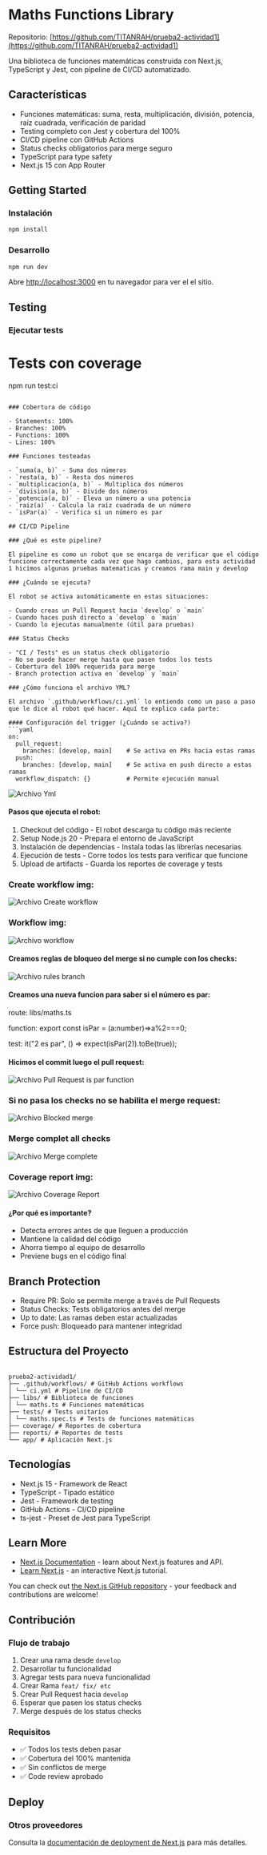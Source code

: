 # Maths Functions Library

Repositorio: [https://github.com/TITANRAH/prueba2-actividad1](https://github.com/TITANRAH/prueba2-actividad1)

Una biblioteca de funciones matemáticas construida con Next.js, TypeScript y Jest, con pipeline de CI/CD automatizado.

## Características

- Funciones matemáticas: suma, resta, multiplicación, división, potencia, raíz cuadrada, verificación de paridad
- Testing completo con Jest y cobertura del 100%
- CI/CD pipeline con GitHub Actions
- Status checks obligatorios para merge seguro
- TypeScript para type safety
- Next.js 15 con App Router

## Getting Started

### Instalación

```bash
npm install
```

### Desarrollo

```bash
npm run dev
```

Abre [http://localhost:3000](http://localhost:3000) en tu navegador para ver el el sitio.

## Testing

### Ejecutar tests

# Tests con coverage

npm run test:ci

````

### Cobertura de código

- Statements: 100%
- Branches: 100%
- Functions: 100%
- Lines: 100%

### Funciones testeadas

- `suma(a, b)` - Suma dos números
- `resta(a, b)` - Resta dos números
- `multiplicacion(a, b)` - Multiplica dos números
- `division(a, b)` - Divide dos números
- `potencia(a, b)` - Eleva un número a una potencia
- `raiz(a)` - Calcula la raíz cuadrada de un número
- `isPar(a)` - Verifica si un número es par

## CI/CD Pipeline

### ¿Qué es este pipeline?

El pipeline es como un robot que se encarga de verificar que el código funcione correctamente cada vez que hago cambios, para esta actividad 1 hicimos algunas pruebas matematicas y creamos rama main y develop

### ¿Cuándo se ejecuta?

El robot se activa automáticamente en estas situaciones:

- Cuando creas un Pull Request hacia `develop` o `main`
- Cuando haces push directo a `develop` o `main`
- Cuando lo ejecutas manualmente (útil para pruebas)

### Status Checks

- "CI / Tests" es un status check obligatorio
- No se puede hacer merge hasta que pasen todos los tests
- Cobertura del 100% requerida para merge
- Branch protection activa en `develop` y `main`

### ¿Cómo funciona el archivo YML?

El archivo `.github/workflows/ci.yml` lo entiendo como un paso a paso que le dice al robot qué hacer. Aquí te explico cada parte:

#### Configuración del trigger (¿Cuándo se activa?)
```yaml
on:
  pull_request:
    branches: [develop, main]    # Se activa en PRs hacia estas ramas
  push:
    branches: [develop, main]    # Se activa en push directo a estas ramas
  workflow_dispatch: {}          # Permite ejecución manual
````

![Archivo Yml](./public/yml.png)

#### Pasos que ejecuta el robot:

1. Checkout del código - El robot descarga tu código más reciente
2. Setup Node.js 20 - Prepara el entorno de JavaScript
3. Instalación de dependencias - Instala todas las librerías necesarias
4. Ejecución de tests - Corre todos los tests para verificar que funcione
5. Upload de artifacts - Guarda los reportes de coverage y tests


### Create workflow img:

![Archivo Create workflow ](./public/create-workflow.png)

### Workflow img:

![Archivo workflow ](./public/workflow.png)

#### Creamos reglas de bloqueo del merge si no cumple con los checks:

![Archivo rules branch ](./public/rules-branch.png)

#### Creamos una nueva funcion para saber si el número es par:

 route: libs/maths.ts

 function: export const isPar = (a:number)=>a%2===0;

 test: it("2 es par", () => expect(isPar(2)).toBe(true));

#### Hicimos el commit luego el pull request:

![Archivo Pull Request is par function](./public/pull-request-is-par.png)

### Si no pasa los checks no se habilita el merge request:

![Archivo Blocked merge](./public/blocked-merge.png)

### Merge complet all checks

![Archivo Merge complete](./public/merge-check.png.png)

### Coverage report img:

![Archivo Coverage Report](./public/coverage.png)

#### ¿Por qué es importante?

- Detecta errores antes de que lleguen a producción
- Mantiene la calidad del código
- Ahorra tiempo al equipo de desarrollo
- Previene bugs en el código final

## Branch Protection

- Require PR: Solo se permite merge a través de Pull Requests
- Status Checks: Tests obligatorios antes del merge
- Up to date: Las ramas deben estar actualizadas
- Force push: Bloqueado para mantener integridad

## Estructura del Proyecto

```

prueba2-actividad1/
├── .github/workflows/ # GitHub Actions workflows
│ └── ci.yml # Pipeline de CI/CD
├── libs/ # Biblioteca de funciones
│ └── maths.ts # Funciones matemáticas
├── tests/ # Tests unitarios
│ └── maths.spec.ts # Tests de funciones matemáticas
├── coverage/ # Reportes de cobertura
├── reports/ # Reportes de tests
└── app/ # Aplicación Next.js

```

## Tecnologías

- Next.js 15 - Framework de React
- TypeScript - Tipado estático
- Jest - Framework de testing
- GitHub Actions - CI/CD pipeline
- ts-jest - Preset de Jest para TypeScript

## Learn More

- [Next.js Documentation](https://nextjs.org/docs) - learn about Next.js features and API.
- [Learn Next.js](https://nextjs.org/learn) - an interactive Next.js tutorial.

You can check out [the Next.js GitHub repository](https://github.com/vercel/next.js) - your feedback and contributions are welcome!

## Contribución

### Flujo de trabajo

1. Crear una rama desde `develop`
2. Desarrollar tu funcionalidad
3. Agregar tests para nueva funcionalidad
4. Crear Rama `feat/ fix/ etc`
5. Crear Pull Request hacia `develop`
6. Esperar que pasen los status checks
7. Merge después de los status checks

### Requisitos

- ✅ Todos los tests deben pasar
- ✅ Cobertura del 100% mantenida
- ✅ Sin conflictos de merge
- ✅ Code review aprobado

## Deploy

### Otros proveedores

Consulta la [documentación de deployment de Next.js](https://nextjs.org/docs/app/building-your-application/deploying) para más detalles.

```

```
